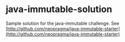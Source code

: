 # java-immutable-solution

Sample solution for the java-immutable challenge. See [http://github.com/neopragma/java-immutable-starter](http://github.com/neopragma/java-immutable-starter)

